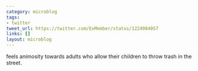 ```yaml
---
category: microblog
tags:
- twitter
tweet_url: https://twitter.com/ExMember/status/1224984057
links: []
layout: microblog
---
```

feels animosity towards adults who allow their children to throw trash in the street.
